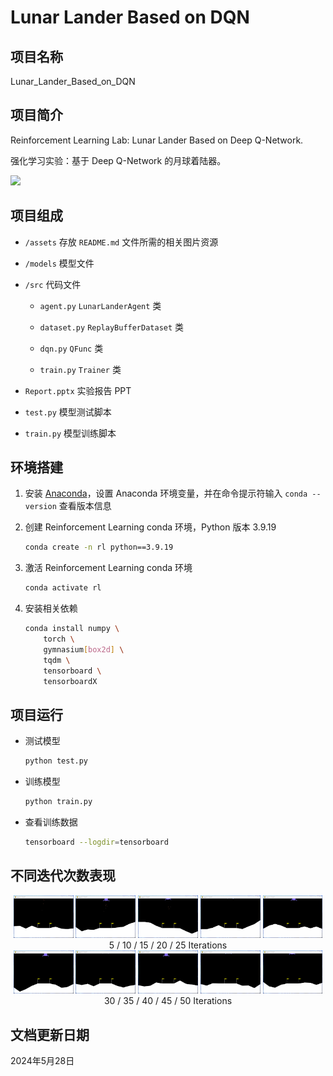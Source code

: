 # Lunar Lander Based on DQN

## 项目名称

Lunar_Lander_Based_on_DQN

## 项目简介

Reinforcement Learning Lab: Lunar Lander Based on Deep Q-Network.

强化学习实验：基于 Deep Q-Network 的月球着陆器。

![](assets/demonstration.gif)

## 项目组成

* `/assets`
存放 `README.md` 文件所需的相关图片资源

* `/models`
模型文件

* `/src`
代码文件

  * `agent.py`
  `LunarLanderAgent` 类

  * `dataset.py`
  `ReplayBufferDataset` 类

  * `dqn.py`
  `QFunc` 类

  * `train.py`
  `Trainer` 类

* `Report.pptx`
实验报告 PPT

* `test.py`
模型测试脚本

* `train.py`
模型训练脚本

## 环境搭建

1. 安装 [Anaconda](https://www.anaconda.com)，设置 Anaconda 环境变量，并在命令提示符输入 `conda --version` 查看版本信息

2. 创建 Reinforcement Learning conda 环境，Python 版本 3.9.19

   ```bash
   conda create -n rl python==3.9.19
   ```

3. 激活 Reinforcement Learning conda 环境

   ```bash
   conda activate rl
   ```

4. 安装相关依赖

    ```bash
    conda install numpy \
        torch \
        gymnasium[box2d] \
        tqdm \
        tensorboard \
        tensorboardX
    ```

## 项目运行

* 测试模型

  ```bash
  python test.py
  ```

* 训练模型

  ```bash
  python train.py
  ```

* 查看训练数据

  ```bash
  tensorboard --logdir=tensorboard
  ```

## 不同迭代次数表现

<p align="center">
  <img src="assets/model_5.gif" width="19%">
  <img src="assets/model_10.gif" width="19%">
  <img src="assets/model_15.gif" width="19%">
  <img src="assets/model_20.gif" width="19%">
  <img src="assets/model_25.gif" width="19%">
  <br>5 / 10 / 15 / 20 / 25 Iterations<br>
  <img src="assets/model_30.gif" width="19%">
  <img src="assets/model_35.gif" width="19%">
  <img src="assets/model_40.gif" width="19%">
  <img src="assets/model_45.gif" width="19%">
  <img src="assets/model_50.gif" width="19%">
  <br>30 / 35 / 40 / 45 / 50 Iterations<br>
</p>

## 文档更新日期

2024年5月28日